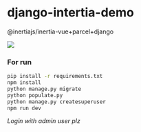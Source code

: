 # django-intertia-demo

@inertiajs/inertia-vue+parcel+django

![](https://i.imgur.com/N2RAfQN.png)


### For run

```bash
pip install -r requirements.txt
npm install
python manage.py migrate
python populate.py 
python manage.py createsuperuser
npm run dev
```

*Login with admin user plz*




